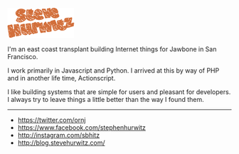 ![hello](https://raw.githubusercontent.com/ornj/me/master/static/img/logo.png)

I'm an east coast transplant building Internet things for Jawbone in San
Francisco.

I work primarily in Javascript and Python. I arrived at this by way of PHP and
in another life time, Actionscript.

I like building systems that are simple for users and pleasant for developers.
I always try to leave things a little better than the way I found them.

<hr>

* https://twitter.com/ornj
* https://www.facebook.com/stephenhurwitz
* http://instagram.com/sbhitz
* http://blog.stevehurwitz.com/